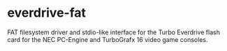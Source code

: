 everdrive-fat
=============

FAT filesystem driver and stdio-like interface for the Turbo Everdrive flash card for the NEC PC-Engine and TurboGrafx 16 video game consoles.
